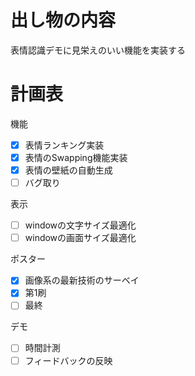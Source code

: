 # 出し物の内容
表情認識デモに見栄えのいい機能を実装する

# 計画表
機能
  - [x] 表情ランキング実装
  - [x] 表情のSwapping機能実装
  - [x] 表情の壁紙の自動生成
  - [ ] バグ取り

表示
  - [ ] windowの文字サイズ最適化
  - [ ] windowの画面サイズ最適化

ポスター
  - [x] 画像系の最新技術のサーベイ
  - [x] 第1刷
  - [ ] 最終

デモ
  - [ ] 時間計測
  - [ ] フィードバックの反映
